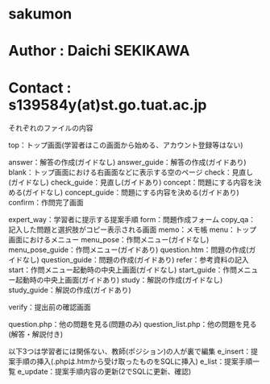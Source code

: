 # sakumon
# Author : Daichi SEKIKAWA 
# Contact : s139584y(at)st.go.tuat.ac.jp

それぞれのファイルの内容

top：トップ画面(学習者はこの画面から始める、アカウント登録等はない)

answer：解答の作成(ガイドなし)
answer_guide：解答の作成(ガイドあり)
blank：トップ画面における右画面などに表示する空のページ
check：見直し(ガイドなし)
check_guide：見直し(ガイドあり)
concept：問題にする内容を決める(ガイドなし)
concept_guide：問題にする内容を決める(ガイドあり)
confirm：作問完了画面

expert_way：学習者に提示する提案手順
form：問題作成フォーム
copy_qa：記入した問題と選択肢がコピー表示される画面
memo：メモ帳
menu：トップ画面におけるメニュー
menu_pose：作問メニュー(ガイドなし)
menu_pose_guide：作問メニュー(ガイドあり)
question.htm：問題の作成(ガイドなし)
question_guide：問題の作成(ガイドあり)
refer：参考資料の記入
start：作問メニュー起動時の中央上画面(ガイドなし)
start_guide：作問メニュー起動時の中央上画面(ガイドあり)
study：解説の作成(ガイドなし)
study_guide：解説の作成(ガイドあり)

verify：提出前の確認画面

question.php：他の問題を見る(問題のみ)
question_list.php：他の問題を見る(解答・解説付き)

以下3つは学習者には関係ない、教師(ポジション)の人が裏で編集
e_insert：提案手順の挿入(.phpは.htmから受け取ったものをSQLに挿入)
e_list：提案手順一覧
e_update：提案手順内容の更新(2でSQLに更新、確認)
